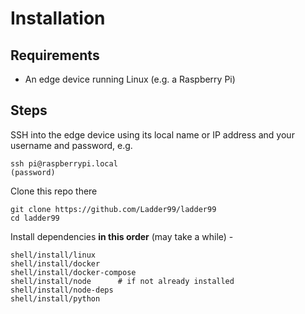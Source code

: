# Installation

## Requirements

- An edge device running Linux (e.g. a Raspberry Pi)

## Steps

SSH into the edge device using its local name or IP address and your username and password, e.g.

    ssh pi@raspberrypi.local
    (password)

Clone this repo there

    git clone https://github.com/Ladder99/ladder99
    cd ladder99

Install dependencies **in this order** (may take a while) -

    shell/install/linux
    shell/install/docker
    shell/install/docker-compose
    shell/install/node      # if not already installed
    shell/install/node-deps
    shell/install/python

<!-- Next, we'll run the MTConnect Agent and make sure it works with the demonstration data. -->
